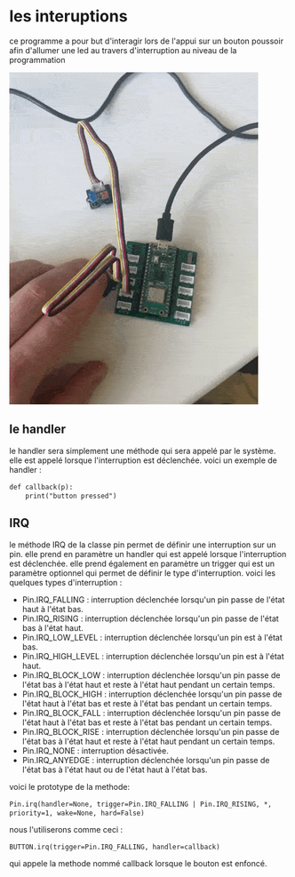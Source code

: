 ﻿# les interuptions
ce programme a pour but d'interagir lors de l'appui sur un bouton poussoir afin d'allumer une led au travers d'interruption au niveau de la programmation

<img src="https://github.com/Didier-roth/SmartCities/blob/ressources/GPIO/Interruption/426635131_7576481725729938_1565086408004881085_n.gif">

## le handler 
le handler sera simplement une méthode qui sera appelé par le système. elle est appelé lorsque l'interruption est déclenchée.
voici un exemple de handler :

    def callback(p):
        print("button pressed")


## IRQ
le méthode IRQ de la classe pin permet de définir une interruption sur un pin.
elle prend en paramètre un handler qui est appelé lorsque l'interruption est déclenchée.
elle prend également en paramètre un trigger qui est un paramètre optionnel qui permet de définir le type d'interruption.
voici les quelques types d'interruption :

- Pin.IRQ_FALLING : interruption déclenchée lorsqu'un pin passe de l'état haut à l'état bas.
- Pin.IRQ_RISING : interruption déclenchée lorsqu'un pin passe de l'état bas à l'état haut.
- Pin.IRQ_LOW_LEVEL : interruption déclenchée lorsqu'un pin est à l'état bas.
- Pin.IRQ_HIGH_LEVEL : interruption déclenchée lorsqu'un pin est à l'état haut.
- Pin.IRQ_BLOCK_LOW : interruption déclenchée lorsqu'un pin passe de l'état bas à l'état haut et reste à l'état haut pendant un certain temps.
- Pin.IRQ_BLOCK_HIGH : interruption déclenchée lorsqu'un pin passe de l'état haut à l'état bas et reste à l'état bas pendant un certain temps.
- Pin.IRQ_BLOCK_FALL : interruption déclenchée lorsqu'un pin passe de l'état haut à l'état bas et reste à l'état bas pendant un certain temps.
- Pin.IRQ_BLOCK_RISE : interruption déclenchée lorsqu'un pin passe de l'état bas à l'état haut et reste à l'état haut pendant un certain temps.
- Pin.IRQ_NONE : interruption désactivée.
- Pin.IRQ_ANYEDGE : interruption déclenchée lorsqu'un pin passe de l'état bas à l'état haut ou de l'état haut à l'état bas.

voici le prototype de la methode:

	Pin.irq(handler=None, trigger=Pin.IRQ_FALLING | Pin.IRQ_RISING, *, priority=1, wake=None, hard=False)
	
nous l'utiliserons comme ceci :

	BUTTON.irq(trigger=Pin.IRQ_FALLING, handler=callback)
qui appele la methode nommé callback lorsque le bouton est enfoncé.


